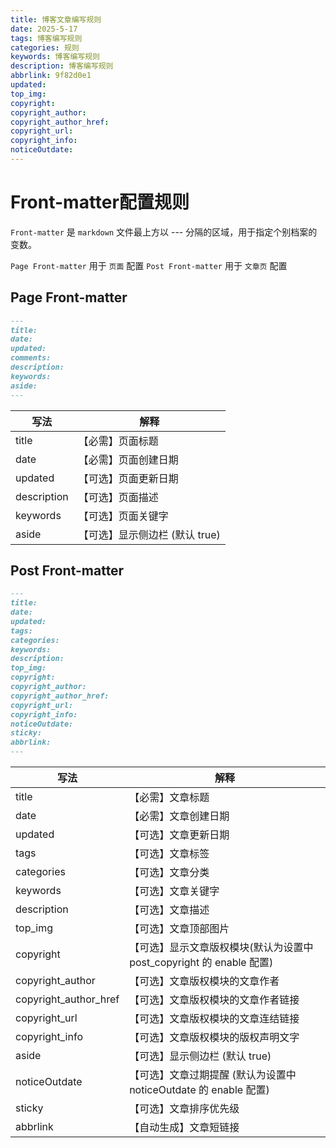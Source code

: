 ```yaml
---
title: 博客文章编写规则
date: 2025-5-17
tags: 博客编写规则
categories: 规则
keywords: 博客编写规则
description: 博客编写规则
abbrlink: 9f82d0e1
updated:
top_img:
copyright:
copyright_author:
copyright_author_href:
copyright_url:
copyright_info:
noticeOutdate:
---
```

# Front-matter配置规则
`Front-matter` 是 `markdown` 文件最上方以 --- 分隔的区域，用于指定个别档案的变数。

`Page Front-matter` 用于 `页面` 配置
`Post Front-matter` 用于 `文章页` 配置

## Page Front-matter

```markdown
---
title:
date:
updated:
comments:
description:
keywords:
aside:
---
```

| 写法        | 解释                           |
| ----------- | ------------------------------ |
| title       | 【必需】页面标题               |
| date        | 【必需】页面创建日期           |
| updated     | 【可选】页面更新日期           |
| description | 【可选】页面描述               |
| keywords    | 【可选】页面关键字             |
| aside       | 【可选】显示侧边栏 (默认 true) |
## Post Front-matter

```markdown
---
title:
date:
updated:
tags:
categories:
keywords:
description:
top_img:
copyright:
copyright_author:
copyright_author_href:
copyright_url:
copyright_info:
noticeOutdate:
sticky:
abbrlink:
---
```

|写法| 	解释                                             |
|------|-------------------------------------------------|
|title	| 【必需】文章标题                                        |
|date	| 【必需】文章创建日期                                      |
|updated| 【可选】文章更新日期                                      |
|tags	| 【可选】文章标签                                        |
|categories| 【可选】文章分类                                        |
|keywords| 【可选】文章关键字                                       |
|description| 【可选】文章描述                                        |
|top_img	| 【可选】文章顶部图片                                      |
|copyright	| 【可选】显示文章版权模块(默认为设置中 post_copyright 的 enable 配置) |
|copyright_author	| 【可选】文章版权模块的文章作者                                 |
|copyright_author_href	| 【可选】文章版权模块的文章作者链接                               |
|copyright_url	| 【可选】文章版权模块的文章连结链接                               |
|copyright_info	| 【可选】文章版权模块的版权声明文字                               |
|aside	| 【可选】显示侧边栏 (默认 true)                             |
|noticeOutdate	| 【可选】文章过期提醒 (默认为设置中 noticeOutdate 的 enable 配置)   |
|sticky| 【可选】文章排序优先级                                     |
|abbrlink| 【自动生成】文章短链接                                     |